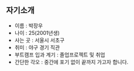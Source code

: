 ## 자기소개
- 이름 : 박장우
- 나이 : 25(2001년생)
- 사는 곳 : 서울시 서초구
- 취미 : 야구 경기 직관
- 부트캠프 입과 계기 : 졸업프로젝트 및 취업
- 간단한 각오 : 중간에 포기 없이 끝까지 가고자 합니다.